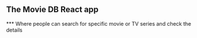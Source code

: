 ## The Movie DB React app

\*\*\* Where people can search for specific movie or TV series and check the details
